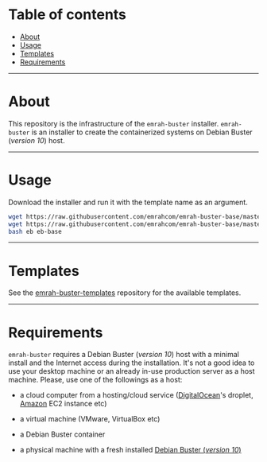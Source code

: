 Table of contents
=================

- [About](#about)
- [Usage](#usage)
- [Templates](#templates)
- [Requirements](#requirements)

---

About
=====

This repository is the infrastructure of the `emrah-buster` installer.
`emrah-buster` is an installer to create the containerized systems on
Debian Buster (_version 10_) host.

---

Usage
=====

Download the installer and run it with the template name as an argument.

```bash
wget https://raw.githubusercontent.com/emrahcom/emrah-buster-base/master/installer/eb
wget https://raw.githubusercontent.com/emrahcom/emrah-buster-base/master/installer/eb-base.conf
bash eb eb-base
```

---

Templates
=========

See the
[emrah-buster-templates](https://github.com/emrahcom/emrah-buster-templates)
repository for the available templates.

---

Requirements
============

`emrah-buster` requires a Debian Buster (_version 10_) host with a minimal
install and the Internet access during the installation. It's not a good idea
to use your desktop machine or an already in-use production server as a host
machine. Please, use one of the followings as a host:

-  a cloud computer from a hosting/cloud service
   ([DigitalOcean](https://www.digitalocean.com/?refcode=92b0165840d8)'s
   droplet, [Amazon](https://console.aws.amazon.com) EC2 instance etc)

-  a virtual machine (VMware, VirtualBox etc)

-  a Debian Buster container

-  a physical machine with a fresh installed
   [Debian Buster (_version 10_)](https://www.debian.org/distrib/netinst)
